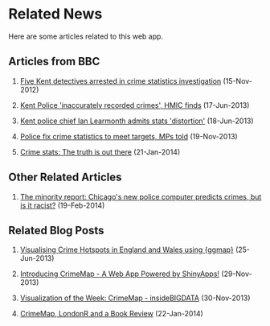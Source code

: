 Related News
========================================================

Here are some articles related to this web app.

## Articles from BBC

1. <a href="http://www.bbc.co.uk/news/uk-england-kent-20342034" target="_blank">Five Kent detectives arrested in crime statistics investigation</a> (15-Nov-2012)

2. <a href="http://www.bbc.co.uk/news/uk-england-kent-22940563" target="_blank">Kent Police 'inaccurately recorded crimes', HMIC finds</a> (17-Jun-2013)

3. <a href="http://www.bbc.co.uk/news/uk-england-kent-22951540" target="_blank">Kent police chief Ian Learmonth admits stats 'distortion'</a> (18-Jun-2013)

4. <a href="http://www.bbc.co.uk/news/uk-25002927" target="_blank">Police fix crime statistics to meet targets, MPs told</a> (19-Nov-2013)

5. <a href="http://www.bbc.co.uk/news/uk-politics-25831906" target="_blank">Crime stats: The truth is out there</a> (21-Jan-2014)

## Other Related Articles

1. <a href="http://mobile.theverge.com/2014/2/19/5419854/the-minority-report-this-computer-predicts-crime-but-is-it-racist" target="_blank">The minority report: Chicago's new police computer predicts crimes, but is it racist?</a> (19-Feb-2014)



## Related Blog Posts

1. <a href="http://bit.ly/bib_crimemap1" target="_blank">Visualising Crime Hotspots in England and Wales using {ggmap}</a> (25-Jun-2013)

2. <a href="http://bit.ly/bib_crimemap2" target="_blank">Introducing CrimeMap - A Web App Powered by ShinyApps!</a> (29-Nov-2013)

3. <a href="http://inside-bigdata.com/2013/11/30/visualization-week-crimemap/" target="_blank">Visualization of the Week: CrimeMap - insideBIGDATA</a> (30-Nov-2013)

4. <a href="http://bit.ly/bib_crimemap3" target="_blank">CrimeMap, LondonR and a Book Review</a> (22-Jan-2014)
